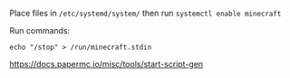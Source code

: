 Place files in `/etc/systemd/system/`
then run `systemctl enable minecraft`

Run commands:
```
echo "/stop" > /run/minecraft.stdin
```

<https://docs.papermc.io/misc/tools/start-script-gen>
